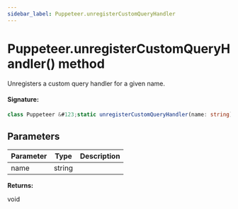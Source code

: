 ```yaml
---
sidebar_label: Puppeteer.unregisterCustomQueryHandler
---
```


# Puppeteer.unregisterCustomQueryHandler() method

Unregisters a custom query handler for a given name.

#### Signature:

```typescript
class Puppeteer &#123;static unregisterCustomQueryHandler(name: string): void;&#125;
```

## Parameters

| Parameter | Type   | Description |
| --------- | ------ | ----------- |
| name      | string |             |

**Returns:**

void
